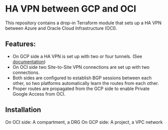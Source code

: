 # HA VPN between GCP and OCI

This repository contains a drop-in Terraform module that sets up a HA VPN between Azure and Oracle Cloud Infrastructure (OCI).

## Features:

- On GCP side a HA VPN is set up with two or four tunnels. (See [documentation](https://cloud.google.com/network-connectivity/docs/vpn/how-to/creating-ha-vpn))
- On OCI side two Site-to-Site VPN connections are set up with two connections.
- Both sides are configured to establish BGP sessions between each other, so two platforms automatically learn the routes from each other.
- Proper routes are propagated from the GCP side to enable Private Google Access from OCI.

## Installation 

On OCI side: A compartment, a DRG
On GCP side: A project, a VPC network